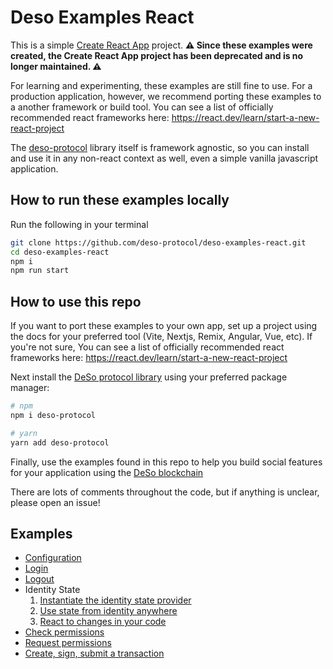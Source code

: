 # Deso Examples React

This is a simple [Create React
App](https://create-react-app.dev/docs/getting-started) project. **⚠ ️Since these examples were created,
the Create React App project has been deprecated and is no longer maintained. ⚠️**

For learning and experimenting, these examples are still fine to use. For a production application, however, we recommend porting these examples to a another framework or build tool. You can see a list of officially recommended react frameworks here:
https://react.dev/learn/start-a-new-react-project

The [deso-protocol](https://www.npmjs.com/package/deso-protocol) library itself is framework agnostic, so you can install and use it in any non-react context as well, even a simple vanilla javascript application.


## How to run these examples locally

Run the following in your terminal

```sh
git clone https://github.com/deso-protocol/deso-examples-react.git
cd deso-examples-react
npm i
npm run start
```

## How to use this repo

If you want to port these examples to your own app, set up a project using the
docs for your preferred tool (Vite, Nextjs, Remix, Angular, Vue,
etc). If you're not sure, You can see a list of officially recommended react frameworks here:
https://react.dev/learn/start-a-new-react-project

Next install the [DeSo protocol library](https://www.npmjs.com/package/deso-protocol) using your preferred
package manager:

```sh
# npm
npm i deso-protocol

# yarn
yarn add deso-protocol
```

Finally, use the examples found in this repo to help you build social features
for your application using the [DeSo blockchain](https://deso.com)

There are lots of comments throughout the code, but if anything is unclear, please open an issue!

## Examples

- [Configuration](./src/routes/root.jsx#L12)
- [Login](./src/components/nav.jsx#L27)
- [Logout](./src/components/nav.jsx#L31)
- Identity State
  1. [Instantiate the identity state provider](./src/index.js#L36)
  6. [Use state from identity anywhere](./src/components/nav.jsx#L8)
  7. [React to changes in your code](./src/components/nav.jsx#L16)
- [Check permissions](./src/routes/sign-and-submit-tx.jsx#L42)
- [Request permissions](./src/routes/sign-and-submit-tx.jsx#L50)
- [Create, sign, submit a transaction](./src/routes/sign-and-submit-tx.jsx#L61)
